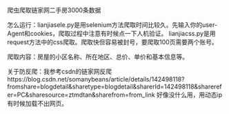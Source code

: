 爬虫爬取链家网二手房3000条数据

怎么运行：lianjiasele.py是用selenium方法爬取时间比较久。先输入你的user-Agent和cookies，爬取过程中注意有时候点一下人机验证。
        lianjiacss.py是用request方法中的css爬取。爬取快但容易被封号，要爬取100页需要两个账号。
        
爬取内容：房屋的小区名称、所在地区、总价、单价和基本信息等。


关于防反爬：我参考csdn的链家网反爬https://blog.csdn.net/somanybeans/article/details/142498118?fromshare=blogdetail&sharetype=blogdetail&sharerId=142498118&sharerefer=PC&sharesource=ztmdtan&sharefrom=from_link
            好像没什么用，用动态ip有时候加载不出网页。

